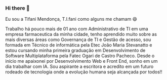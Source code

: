 ### Hi there 👋

Eu sou a Tifani Mendonça, T.I.fani como alguns me chamam 😄

Trabalho há pouco mais de 01 ano com Administrativo de TI em uma empresa farmaceutica da minha cidade, 
tenho aprendido muito sobre as mais diversas áreas como Governança de TI e Gestão de acesso, 
sou formada em Técnico de informática pela Etec João Maria Stevanatto e estou cursando minha primeira graduação em 
Desenvolvimento de Software Multiplataforma pela Fatec Ogari de Castro Pacheco. 
Desde o início me apaixonei por Desenvolvimento Web e Front End, sonho em um dia trabalhar com IA.
Sou aspirante a escritora e acredito em um futuro rodeado de tecnologia onde  a evolução humana seja alcançada por todos!!

